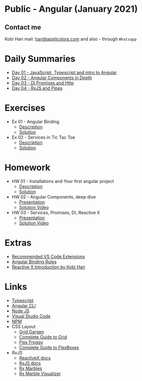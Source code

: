 # Public - Angular (January 2021)
## Contact me
Kobi Hari
mail: hari@applicolors.com
and also - through `Whatsapp`

# Daily Summaries
* [Day 01 - JavaScript, Typescript and intro to Angular](https://github.com/kobi2294/Course-0121-Public-Angular/wiki/Day-01-JS-TS-and-Intro-to-Angular)
* [Day 02 - Angular Components in Depth](https://github.com/kobi2294/Course-0121-Public-Angular/wiki/Day-02-Angular-Components)
* [Day 03 - DI Promises and Http](https://github.com/kobi2294/Course-0121-Public-Angular/wiki/Day-03-DI-Promises-and-Http)
* [Day 04 - RxJS and Pipes](https://github.com/kobi2294/Course-0121-Public-Angular/wiki/Day-04-RxJS-and-Pipes)

# Exercises
* Ex 01 - Angular Binding
    - [Description](https://github.com/kobi2294/Course-0121-Public-Angular/wiki/Exercise-1---Practice-Angular-Binding)
    - [Solution](https://github.com/kobi2294/Course-0121-Public-Angular/tree/main/Day%2002/ex1-solution)
* Ex 02 - Services in Tic Tac Toe
    - [Description](https://github.com/kobi2294/Course-0121-Public-Angular/wiki/Ex2-Tic-Tac-Toe-using-Services)
    - [Solution](https://github.com/kobi2294/Course-0121-Public-Angular/tree/main/Day%2003/ex2-solution)

# Homework
* HW 01 - Installations and Your first angular project
    - [Description](https://github.com/kobi2294/Course-0121-Public-Angular/wiki/Homework-01---Installation-and-creation-of-a-new-app)
    - [Solution](https://github.com/kobi2294/Course-0121-Public-Angular/tree/main/Day%2001/hello-angular)
* HW 02 - Angular Components, deep dive
    - [Presentation](https://www.dropbox.com/s/rkhx8ge3lj5um6t/Description.pptx?dl=0)
    - [Solution Video](https://www.dropbox.com/s/8ybqibl7geul9bm/Solution.mp4?dl=0)
* HW 03 - Services, Promises, DI, Reactive X
    - [Presentation](https://www.dropbox.com/s/n9pawcvycxv03sx/Description.pptx?dl=0)
    - [Solution Video](https://www.dropbox.com/s/eba2hohp9z7fzkh/Solution.mp4?dl=0)

# Extras
* [Recommended VS Code Extensions](https://github.com/kobi2294/Course-0121-Public-Angular/wiki/Recommended-VSCode-Extensions)
* [Angular Binding Rules](https://github.com/kobi2294/Course-0121-Public-Angular/wiki/Angular-Binding-Rules)
* [Reactive X Introduction by Kobi Hari](https://www.dropbox.com/s/05vsshf61oh5p1y/Reactive%20X.mp4?dl=0)

# Links
* [Typescript](https://www.typescriptlang.org/)
* [Angular CLI](https://cli.angular.io/)
* [Node JS](https://nodejs.org/en/)
* [Visual Studio Code](https://code.visualstudio.com/)
* [NPM](https://www.npmjs.com/)
* CSS Layout
    - [Grid Gargen](https://cssgridgarden.com/)
    - [Complete Guide to Grid](https://css-tricks.com/snippets/css/complete-guide-grid/)
    - [Flex Froggy](https://flexboxfroggy.com/)
    - [Complete Guide to FlexBoxes](https://css-tricks.com/snippets/css/a-guide-to-flexbox/)
* RxJS
    - [ReactiveX docs](http://reactivex.io/)
    - [RxJS docs](https://rxjs-dev.firebaseapp.com/)
    - [Rx Marbles](https://rxmarbles.com/)
    - [Rx Marble Visualizer](https://rxviz.com/)
